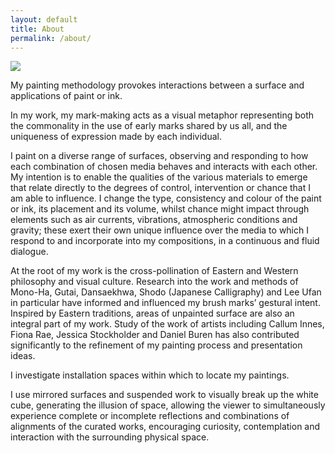 ```yaml
---
layout: default
title: About
permalink: /about/
---
```


<img src="{{base.url}}/images/about/jeremy-russo-ball.jpg" class="full-width">

My painting methodology provokes interactions between a surface and applications of paint or ink.

In my work, my mark-making acts as a visual metaphor representing both the commonality in the use of early marks shared by us all, and the uniqueness of expression made by each individual.

I paint on a diverse range of surfaces, observing and responding to how each combination of chosen media behaves and interacts with each other. My intention is to enable the qualities of the various materials to emerge that relate directly to the degrees of control, intervention or chance that I am able to influence. I change the type, consistency and colour of the paint or ink, its placement and its volume, whilst chance might impact through elements such as air currents, vibrations, atmospheric conditions and gravity; these exert their own unique influence over the media to which I respond to and incorporate into my compositions, in a continuous and fluid dialogue.

At the root of my work is the cross-pollination of Eastern and Western philosophy and visual culture. Research into the work and methods of Mono-Ha, Gutai, Dansaekhwa, Shodo (Japanese Calligraphy) and Lee Ufan in particular have informed and influenced my brush marks’ gestural intent. Inspired by Eastern traditions, areas of unpainted surface are also an integral part of my work. Study of the work of artists including Callum Innes, Fiona Rae, Jessica Stockholder and Daniel Buren has also contributed significantly to the refinement of my painting process and presentation ideas.

I investigate installation spaces within which to locate my paintings.

I use mirrored surfaces and suspended work to visually break up the white cube, generating the illusion of space, allowing the viewer to simultaneously experience complete or incomplete reflections and combinations of alignments of the curated works, encouraging curiosity, contemplation and interaction with the surrounding physical space.
